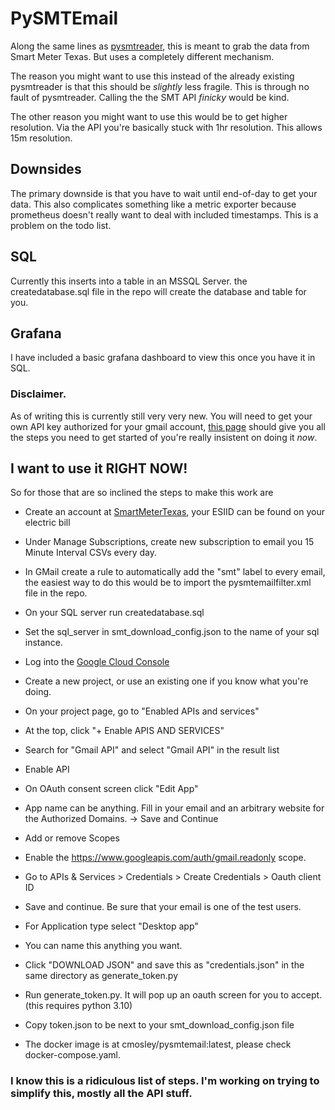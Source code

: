 # PySMTEmail

Along the same lines as [pysmtreader](https://github.com/scadaguru/pysmtreader), this is meant to grab the data from Smart Meter Texas.  But uses a completely different mechanism.

The reason you might want to use this instead of the already existing pysmtreader is that this should be _slightly_ less fragile.  This is through no fault of pysmtreader.  Calling the the SMT API _finicky_ would be kind.

The other reason you might want to use this would be to get higher resolution.  Via the API you're basically stuck with 1hr resolution.  This allows 15m resolution.

## Downsides

The primary downside is that you have to wait until end-of-day to get your data.  This also complicates something like a metric exporter because prometheus doesn't really want to deal with included timestamps.  This is a problem on the todo list.

## SQL
Currently this inserts into a table in an MSSQL Server. the createdatabase.sql file in the repo will create the database and table for you.

## Grafana
I have included a basic grafana dashboard to view this once you have it in SQL.

### Disclaimer.  
As of writing this is currently still very very new.  You will need to get your own API key authorized for your gmail account, [this page](https://developers.google.com/gmail/api/quickstart/python) should give you all the steps you need to get started of you're really insistent on doing it _now_.

## I want to use it RIGHT NOW!
So for those that are so inclined the steps to make this work are
- Create an account at [SmartMeterTexas](https://www.smartmetertexas.com), your ESIID can be found on your electric bill
- Under Manage Subscriptions, create new subscription to email you 15 Minute Interval CSVs every day.
- In GMail create a rule to automatically add the "smt" label to every email, the easiest way to do this would be to import the pysmtemailfilter.xml file in the repo.

- On your SQL server run createdatabase.sql
- Set the sql_server in smt_download_config.json to the name of your sql instance.

- Log into the [Google Cloud Console](https://console.cloud.google.com)
- Create a new project, or use an existing one if you know what you're doing.
- On your project page, go to "Enabled APIs and services"
- At the top, click "+ Enable APIS AND SERVICES"
- Search for "Gmail API" and select "Gmail API" in the result list
- Enable API
- On OAuth consent screen click "Edit App"
- App name can be anything.  Fill in your email and an arbitrary website for the Authorized Domains. -> Save and Continue
- Add or remove Scopes
- Enable the https://www.googleapis.com/auth/gmail.readonly scope.
- Go to APIs & Services > Credentials > Create Credentials > Oauth client ID
- Save and continue.  Be sure that your email is one of the test users.

- For Application type select "Desktop app"
-   You can name this anything you want.
- Click "DOWNLOAD JSON" and save this as "credentials.json" in the same directory as generate_token.py
- Run generate_token.py.  It will pop up an oauth screen for you to accept.  (this requires python 3.10)
- Copy token.json to be next to your smt_download_config.json file
- The docker image is at cmosley/pysmtemail:latest, please check docker-compose.yaml.

### I know this is a ridiculous list of steps.  I'm working on trying to simplify this, mostly all the API stuff.
